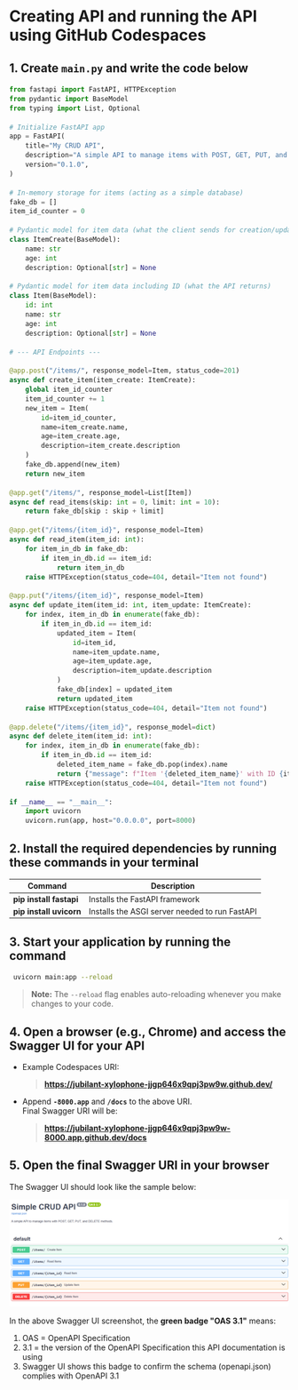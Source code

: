 # Creating API and running the API using GitHub Codespaces

## 1. Create `main.py` and write the code below

```python
from fastapi import FastAPI, HTTPException
from pydantic import BaseModel
from typing import List, Optional

# Initialize FastAPI app
app = FastAPI(
    title="My CRUD API",
    description="A simple API to manage items with POST, GET, PUT, and DELETE methods.",
    version="0.1.0",
)

# In-memory storage for items (acting as a simple database)
fake_db = []
item_id_counter = 0

# Pydantic model for item data (what the client sends for creation/update)
class ItemCreate(BaseModel):
    name: str
    age: int
    description: Optional[str] = None

# Pydantic model for item data including ID (what the API returns)
class Item(BaseModel):
    id: int
    name: str
    age: int
    description: Optional[str] = None

# --- API Endpoints ---

@app.post("/items/", response_model=Item, status_code=201)
async def create_item(item_create: ItemCreate):
    global item_id_counter
    item_id_counter += 1
    new_item = Item(
        id=item_id_counter,
        name=item_create.name,
        age=item_create.age,
        description=item_create.description
    )
    fake_db.append(new_item)
    return new_item

@app.get("/items/", response_model=List[Item])
async def read_items(skip: int = 0, limit: int = 10):
    return fake_db[skip : skip + limit]

@app.get("/items/{item_id}", response_model=Item)
async def read_item(item_id: int):
    for item_in_db in fake_db:
        if item_in_db.id == item_id:
            return item_in_db
    raise HTTPException(status_code=404, detail="Item not found")

@app.put("/items/{item_id}", response_model=Item)
async def update_item(item_id: int, item_update: ItemCreate):
    for index, item_in_db in enumerate(fake_db):
        if item_in_db.id == item_id:
            updated_item = Item(
                id=item_id,
                name=item_update.name,
                age=item_update.age,
                description=item_update.description
            )
            fake_db[index] = updated_item
            return updated_item
    raise HTTPException(status_code=404, detail="Item not found")

@app.delete("/items/{item_id}", response_model=dict)
async def delete_item(item_id: int):
    for index, item_in_db in enumerate(fake_db):
        if item_in_db.id == item_id:
            deleted_item_name = fake_db.pop(index).name
            return {"message": f"Item '{deleted_item_name}' with ID {item_id} deleted successfully"}
    raise HTTPException(status_code=404, detail="Item not found")

if __name__ == "__main__":
    import uvicorn
    uvicorn.run(app, host="0.0.0.0", port=8000)

```

## 2.  Install the required dependencies by running these commands in your terminal 


| Command              | Description                                      |
|----------------------|--------------------------------------------------|
| **pip install fastapi** | Installs the FastAPI framework                  |
| **pip install uvicorn** | Installs the ASGI server needed to run FastAPI |

## 3.  Start your application by running the command 
```bash
 uvicorn main:app --reload
```
> **Note:** The `--reload` flag enables auto-reloading whenever you make changes to your code.


## 4. Open a browser (e.g., Chrome) and access the Swagger UI for your API

   - Example Codespaces URI:  
     > **https://jubilant-xylophone-jjgp646x9qpj3pw9w.github.dev/**

   - Append **`-8000.app`** and **`/docs`** to the above URI.  
     Final Swagger URI will be:  
     > **https://jubilant-xylophone-jjgp646x9qpj3pw9w-8000.app.github.dev/docs**

## 5. Open the final Swagger URI in your browser  
   The Swagger UI should look like the sample below:

<img src="swagger_ui_screenshoot.png" alt="Swagger UI Screenshot" width="600">

In the above Swagger UI screenshot, the **green badge "OAS 3.1"** means:

1. OAS = OpenAPI Specification  
2. 3.1 = the version of the OpenAPI Specification this API documentation is using  
3. Swagger UI shows this badge to confirm the schema (openapi.json) complies with OpenAPI 3.1
